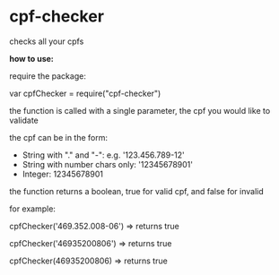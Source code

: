 # cpf-checker
checks all your cpfs

**how to use:**

require the package:

var cpfChecker = require("cpf-checker")

the function is called with a single parameter, the cpf you would like to validate

the cpf can be in the form:
- String with "." and "-": e.g. '123.456.789-12'
- String with number chars only: '12345678901'
- Integer: 12345678901


the function returns a boolean, true for valid cpf, and false for invalid

for example:

cpfChecker('469.352.008-06') => returns true

cpfChecker('46935200806') => returns true

cpfChecker(46935200806) => returns true
